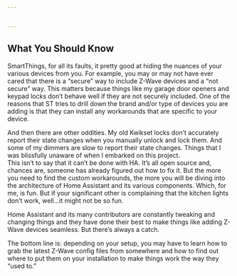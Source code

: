 ```yaml
---


---
```


<h2 id="what-you-should-know">What You Should Know</h2>
<p>SmartThings, for all its faults, it pretty good at hiding the nuances of your various devices from you. For example, you may or may not have ever cared that there is a “secure” way to include Z-Wave devices and a “not secure” way. This matters because things like my garage door openers and keypad locks don’t behave well if they are not securely included. One of the reasons that ST tries to drill down the brand and/or type of devices you are adding is that they can install any workarounds that are specific to your device.</p>
<p>And then there are other oddities. My old Kwikset locks don’t accurately report their state changes when you manually unlock and lock them. And some of my dimmers are slow to report their state changes. Things that I was blissfully unaware of when I embarked on this project.<br>
This isn’t to say that it can’t be done with HA. It’s all open source and, chances are, someone has already figured out how to fix it. But the more you need to find the custom workarounds, the more you will be diving into the architecture of Home Assistant and its various components. Which, for me, is fun. But if your significant other is complaining that the kitchen lights don’t work, well…it might not be so fun.</p>
<p>Home Assistant and its many contributors are constantly tweaking and changing things and they have done their best to make things like adding Z-Wave devices seamless. But there’s always a catch.</p>
<p>The bottom line is: depending on your setup, you may have to learn how to grab the latest Z-Wave config files from somewhere and how to find out where to put them on your installation to make things work the way they “used to.”</p>

